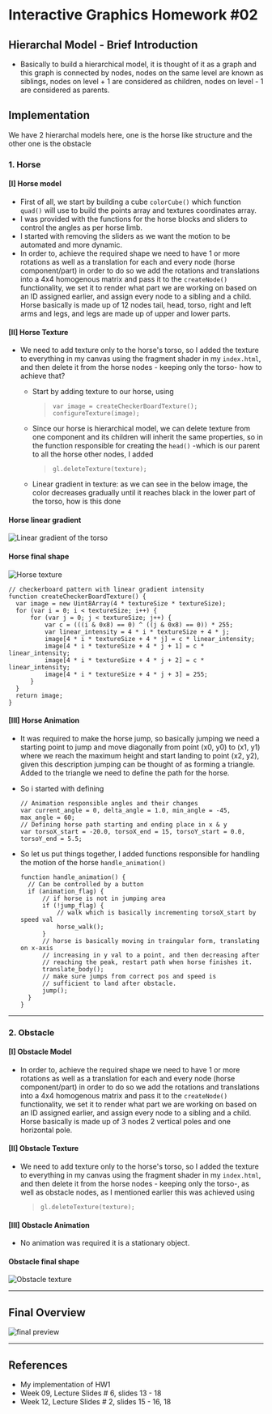 # Interactive Graphics Homework #02

## Hierarchal Model - Brief Introduction

- Basically to build a hierarchical model, it is thought of it as a graph and this graph is connected by nodes, nodes on the same level are known as siblings, nodes on level + 1 are considered as children, nodes on level - 1 are considered as parents.

## Implementation

We have 2 hierarchal models here, one is the horse like structure and the other one is the obstacle

### 1. Horse

#### [I] Horse model

- First of all, we start by building a cube `colorCube()` which function `quad()` will use to build the points array and textures coordinates array.
- I was provided with the functions for the horse blocks and sliders to control the angles as per horse limb.
- I started with removing the sliders as we want the motion to be automated and more dynamic.
- In order to, achieve the required shape we need to have 1 or more rotations as well as a translation for each and every node (horse component/part) in order to do so we add the rotations and translations into a 4x4 homogenous matrix and pass it to the `createNode()` functionality, we set it to render what part we are working on based on an ID assigned earlier, and assign every node to a sibling and a child. Horse basically is made up of 12 nodes tail, head, torso, right and left arms and legs, and legs are made up of upper and lower parts.

#### [II] Horse Texture

- We need to add texture only to the horse's torso, so I added the texture to everything in my canvas using the fragment shader in my `index.html`, and then delete it from the horse nodes - keeping only the torso- how to achieve that?

  - Start by adding texture to our horse, using
    > `var image = createCheckerBoardTexture(); configureTexture(image);`
  - Since our horse is hierarchical model, we can delete texture from one component and its children will inherit the same properties, so in the function responsible for creating the `head()` -which is our parent to all the horse other nodes, I added
    > `gl.deleteTexture(texture);`
  - Linear gradient in texture: as we can see in the below image, the color decreases gradually until it reaches black in the lower part of the torso, how is this done

#### Horse linear gradient

  ![Linear gradient of the torso](Linear_gradient.jpeg)

#### Horse final shape

  ![Horse texture](horse_texture.png)


  ```{JavaScript}
  // checkerboard pattern with linear gradient intensity
  function createCheckerBoardTexture() {
    var image = new Uint8Array(4 * textureSize * textureSize);
    for (var i = 0; i < textureSize; i++) {
        for (var j = 0; j < textureSize; j++) {
            var c = (((i & 0x8) == 0) ^ ((j & 0x8) == 0)) * 255;
            var linear_intensity = 4 * i * textureSize + 4 * j;
            image[4 * i * textureSize + 4 * j] = c * linear_intensity;
            image[4 * i * textureSize + 4 * j + 1] = c * linear_intensity;
            image[4 * i * textureSize + 4 * j + 2] = c * linear_intensity;
            image[4 * i * textureSize + 4 * j + 3] = 255;
        }
    }
    return image;
  }
  ```

#### [III] Horse Animation

- It was required to make the horse jump, so basically jumping we need a starting point to jump and move diagonally from point (x0, y0) to (x1, y1) where we reach the maximum height and start landing to point (x2, y2), given this description jumping can be thought of as forming a triangle. Added to the triangle we need to define the path for the horse.
- So i started with defining

  ```{javascript}
  // Animation responsible angles and their changes
  var current_angle = 0, delta_angle = 1.0, min_angle = -45, max_angle = 60;
  // Defining horse path starting and ending place in x & y
  var torsoX_start = -20.0, torsoX_end = 15, torsoY_start = 0.0, torsoY_end = 5.5;
  ```

- So let us put things together, I added functions responsible for handling the motion of the horse `handle_animation()`

  ```{JavaScript}
  function handle_animation() {
    // Can be controlled by a button
    if (animation_flag) {
        // if horse is not in jumping area
        if (!jump_flag) {
            // walk which is basically incrementing torsoX_start by speed val
            horse_walk();
        }
        // horse is basically moving in traingular form, translating on x-axis
        // increasing in y val to a point, and then decreasing after
        // reaching the peak, restart path when horse finishes it.
        translate_body();
        // make sure jumps from correct pos and speed is
        // sufficient to land after obstacle.
        jump();
    }
  }
  ```

---

### 2. Obstacle

#### [I] Obstacle Model

- In order to, achieve the required shape we need to have 1 or more rotations as well as a translation for each and every node (horse component/part) in order to do so we add the rotations and translations into a 4x4 homogenous matrix and pass it to the `createNode()` functionality, we set it to render what part we are working on based on an ID assigned earlier, and assign every node to a sibling and a child. Horse basically is made up of 3 nodes 2 vertical poles and one horizontal pole.

#### [II] Obstacle Texture

- We need to add texture only to the horse's torso, so I added the texture to everything in my canvas using the fragment shader in my `index.html`, and then delete it from the horse nodes - keeping only the torso-, as well as obstacle nodes, as I mentioned earlier this was achieved using
  > `gl.deleteTexture(texture);`

#### [III] Obstacle Animation

- No animation was required it is a stationary object.

#### Obstacle final shape

![Obstacle texture](obstacle_texture.png)

---

## Final Overview

![final preview](final_preview.gif)

---

## References

- My implementation of HW1
- Week 09, Lecture Slides # 6, slides 13 - 18
- Week 12, Lecture Slides # 2, slides 15 - 16, 18
